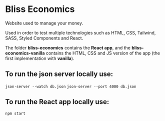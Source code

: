 # Bliss Economics

Website used to manage your money.

Used in order to test multiple technologies such as HTML, CSS, Tailwind, SASS, Styled Components and React.

The folder **bliss-economics** contains the **React app**, and the **bliss-economics-vanilla** contains the HTML, CSS and JS version of the app (the first implementation with **vanilla**).

## To run the json server locally use:

`json-server --watch db.json`
`json-server --port 4000 db.json`

## To run the React app locally use:

`npm start`



